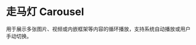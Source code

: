 # 走马灯 Carousel

用于展示多张图片、视频或内嵌框架等内容的循环播放，支持系统自动播放或用户手动切换。

<script setup>
import CarouselBasicUse from "./component/carousel-basic-use.md"
import CarouselAutoPlay from "./component/carousel-auto-play.md"
import CarouselIndicator from "./component/carousel-indicator.md"
import CarouselDirection from "./component/carousel-direction.md"
import CarouselAnimation from "./component/carousel-animation.md"
import CarouselApi from "./component/carousel-api.md"
import CarouselTip from "./component/carousel-tip.md"
</script>

<carousel-basic-use />
<carousel-auto-play />
<carousel-indicator />
<carousel-direction />
<carousel-animation />
<carousel-api />
<carousel-tip />
